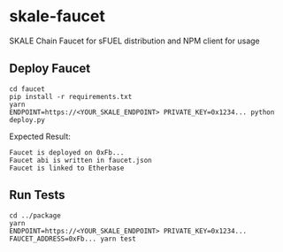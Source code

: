 # skale-faucet
SKALE Chain Faucet for sFUEL distribution and NPM client for usage

## Deploy Faucet

```shell
cd faucet
pip install -r requirements.txt
yarn
ENDPOINT=https://<YOUR_SKALE_ENDPOINT> PRIVATE_KEY=0x1234... python deploy.py
```

Expected Result:

```
Faucet is deployed on 0xFb...
Faucet abi is written in faucet.json
Faucet is linked to Etherbase
```

## Run Tests

```shell
cd ../package
yarn
ENDPOINT=https://<YOUR_SKALE_ENDPOINT> PRIVATE_KEY=0x1234... FAUCET_ADDRESS=0xFb... yarn test
```
